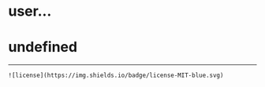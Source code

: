 
  # user...
  # undefined

  ---
  
    ![license](https://img.shields.io/badge/license-MIT-blue.svg)
    

